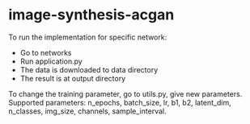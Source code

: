 # image-synthesis-acgan

To run the implementation for specific network:
- Go to networks
- Run application.py
- The data is downloaded to data directory
- The result is at output directory

To change the training parameter, go to utils.py, give new parameters.
Supported parameters: n_epochs, batch_size, lr, b1, b2, latent_dim, n_classes, img_size, channels, sample_interval.
